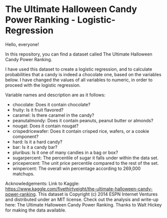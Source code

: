 # The Ultimate Halloween Candy Power Ranking - Logistic-Regression

Hello, everyone!

In this repository, you can find a dataset called The Ultimate Halloween Candy Power Ranking.

I have used this dataset to create a logistic regression, and to calculate probabilities that a candy is indeed a chocolate one, based on the variables below. I have changed the values of all variables to numeric, in order to proceed with the logistic regression. 

Variable names and description are as it follows:

- chocolate: Does it contain chocolate?
- fruity: Is it fruit flavored?
- caramel: Is there caramel in the candy?
- peanutalmondy: Does it contain peanuts, peanut butter or almonds?
- nougat: Does it contain nougat?
- crispedricewafer: Does it contain crisped rice, wafers, or a cookie component?
- hard: Is it a hard candy?
- bar: Is it a candy bar?
- pluribus: Is it one of many candies in a bag or box?
- sugarpercent: The percentile of sugar it falls under within the data set.
- pricepercent: The unit price percentile compared to the rest of the set.
- winpercent: The overall win percentage according to 269,000 matchups.


Acknowledgements:
Link to Kaggle: https://www.kaggle.com/fivethirtyeight/the-ultimate-halloween-candy-power-ranking. This dataset is Copyright (c) 2014 ESPN Internet Ventures and distributed under an MIT license. Check out the analysis and write-up here: The Ultimate Halloween Candy Power Ranking. Thanks to Walt Hickey for making the data available.
